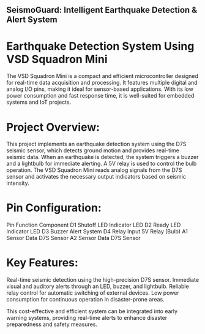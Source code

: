 ## SeismoGuard: Intelligent Earthquake Detection & Alert System

# Earthquake Detection System Using VSD Squadron Mini
The VSD Squadron Mini is a compact and efficient microcontroller designed for real-time data acquisition and processing. It features multiple digital and analog I/O pins, making it ideal for sensor-based applications. With its low power consumption and fast response time, it is well-suited for embedded systems and IoT projects.

# Project Overview:
This project implements an earthquake detection system using the D7S seismic sensor, which detects ground motion and provides real-time seismic data. When an earthquake is detected, the system triggers a buzzer and a lightbulb for immediate alerting. A 5V relay is used to control the bulb operation. The VSD Squadron Mini reads analog signals from the D7S sensor and activates the necessary output indicators based on seismic intensity.

# Pin Configuration:

Pin	Function	   Component
D1	Shutoff LED	 Indicator LED
D2	Ready LED	   Indicator LED
D3	Buzzer	     Alert System
D4	Relay Input	 5V Relay (Bulb)
A1	Sensor Data  D7S Sensor
A2	Sensor Data	 D7S Sensor

# Key Features:
Real-time seismic detection using the high-precision D7S sensor.
Immediate visual and auditory alerts through an LED, buzzer, and lightbulb.
Reliable relay control for automatic switching of external devices.
Low power consumption for continuous operation in disaster-prone areas.

This cost-effective and efficient system can be integrated into early warning systems, providing real-time alerts to enhance disaster preparedness and safety measures. 
